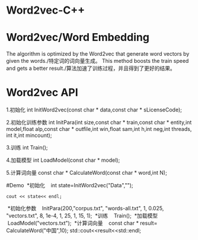 # Word2vec-C++
# Word2vec/Word Embedding
The algorithm is optimized by the Word2vec that generate word vectors by given the words./特定词的词向量生成。
This method boosts the train speed and gets a better result./算法加速了训练过程，并且得到了更好的结果。

# Word2vec API

1.初始化
int InitWord2vec(const char * data,const char * sLicenseCode);

2.初始化训练参数
int InitPara(int size,const char * train,const char * entity,int model,float alp,const char * outfile,int win,float sam,int h,int neg,int threads, int it,int mincount);

3.训练
int Train();

4.加载模型
int LoadModel(const char * model);

5.计算词向量
const char * CalculateWord(const char * word,int N);

#Demo
  *初始化
    int state=InitWord2vec("Data","");
    
    cout << state<< endl;
    
  *初始化参数
    InitPara(200,"corpus.txt", "words-all.txt", 1, 0.025, "vectors.txt", 8, 1e-4, 1, 25, 1, 15, 1);
  *训练
    Train();
  *加载模型
    LoadModel("vectors.txt");
  *计算词向量
    const char * result= CalculateWord("中国",10);
    std::cout<<result<<std::endl;

